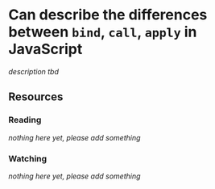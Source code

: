 # Can describe the differences between `bind`, `call`, `apply` in JavaScript
_description tbd_
## Resources
### Reading
_nothing here yet, please add something_
### Watching
_nothing here yet, please add something_
